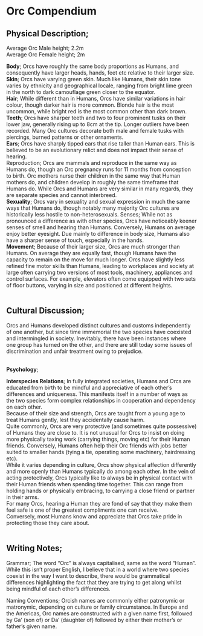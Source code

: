 # Orc Compendium

## Physical Description;

Average Orc Male height; 2.2m</br>
Average Orc Female height; 2m

**Body**; Orcs have roughly the same body proportions as Humans, and consequently have larger heads, hands, feet etc relative to their larger size.</br>
**Skin**; Orcs have varying green skin. Much like Humans, their skin tone varies by ethnicity and geographical locale, ranging from bright lime green in the north to dark camouflage green closer to the equator.</br>
**Hair**; While different than in Humans, Orcs have similar variations in hair colour, though darker hair is more common. Blonde hair is the most uncommon, while bright red is the most common other than dark brown.</br>
**Teeth**; Orcs have sharper teeth and two to four prominent tusks on their lower jaw, generally rising up to 8cm at the tip. Longer outliers have been recorded. Many Orc cultures decorate both male and female tusks with piercings, burned patterns or other ornaments.</br>
**Ears**; Orcs have sharply tipped ears that rise taller than Human ears. This is believed to be an evolutionary relict and does not impact their sense of hearing.</br>
Reproduction; Orcs are mammals and reproduce in the same way as Humans do, though an Orc pregnancy runs for 11 months from conception to birth. Orc mothers nurse their children in the same way that Human mothers do, and children develop in roughly the same timeframe that Humans do. While Orcs and Humans are very similar in many regards, they are separate species and cannot interbreed.</br>
**Sexuality**; Orcs vary in sexuality and sexual expression in much the same ways that Humans do, though notably many majority Orc cultures are historically less hostile to non-heterosexuals.
Senses; While not as pronounced a difference as with other species, Orcs have noticeably keener senses of smell and hearing than Humans. Conversely, Humans on average enjoy better eyesight.
Due mainly to difference in body size, Humans also have a sharper sense of touch, especially in the hands.</br>
**Movement**; Because of their larger size, Orcs are much stronger than Humans. On average they are equally fast, though Humans have the capacity to remain on the move for much longer.
Orcs have slightly less refined fine motor skills than Humans, leading to workplaces and society at large often carrying two versions of most tools, machinery, appliances and control surfaces. For example, elevators often come equipped with two sets of floor buttons, varying in size and positioned at different heights.
</br>
</br>

## Cultural Discussion; 
Orcs and Humans developed distinct cultures and customs independently of one another, but since time immemorial the two species have coexisted and intermingled in society.
Inevitably, there have been instances where one group has turned on the other, and there are still today some issues of discrimination and unfair treatment owing to prejudice.
</br>
</br>

**Psychology**;

**Interspecies Relations**; In fully integrated societies, Humans and Orcs are educated from birth to be mindful and appreciative of each other’s differences and uniqueness. This manifests itself in a number of ways as the two species form complex relationships in cooperation and dependency on each other.</br>
Because of their size and strength, Orcs are taught from a young age to treat Humans gently, lest they accidentally cause harm.</br>
Quite commonly, Orcs are very protective (and sometimes quite possessive) of Humans they are close to. It is not unusual for Orcs to insist on doing more physically taxing work (carrying things, moving etc) for their Human friends. Conversely, Humans often help their Orc friends with jobs better suited to smaller hands (tying a tie, operating some machinery, hairdressing etc).</br>
While it varies depending in culture, Orcs show physical affection differently and more openly than Humans typically do among each other. In the vein of acting protectively, Orcs typically like to always be in physical contact with their Human friends when spending time together. This can range from holding hands or physically embracing, to carrying a close friend or partner in their arms.</br>
For many Orcs, hearing a Human they are fond of say that they make them feel safe is one of the greatest compliments one can receive.</br>
Conversely, most Humans know and appreciate that Orcs take pride in protecting those they care about.</br>
</br>

## Writing Notes;

Grammar; The word “Orc” is always capitalised, same as the word “Human”.
While this isn’t proper English, I believe that in a world where two species coexist in the way I want to describe, there would be grammatical differences highlighting the fact that they are trying to get along whilst being mindful of each other’s differences.

Naming Conventions; Orcish names are commonly either patronymic or matronymic, depending on culture or family circumstance. In Europe and the Americas, Orc names are constructed with a given name first, followed by Ga’ (son of) or Da’ (daughter of) followed by either their mother’s or father’s given name.
